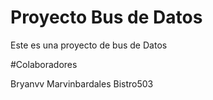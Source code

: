 # Proyecto Bus de Datos
Este es una proyecto de bus de Datos

#Colaboradores

Bryanvv
Marvinbardales
Bistro503
